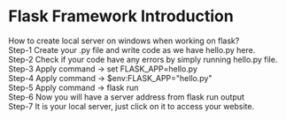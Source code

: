 # Flask Framework Introduction

How to create local server on windows when working on flask?   
Step-1 Create your .py file and write code as we have hello.py here.   
Step-2 Check if your code have any errors by simply running hello.py file.   
Step-3 Apply command -> set FLASK_APP=hello.py   
Step-4 Apply command -> $env:FLASK_APP="hello.py"   
Step-5 Apply command -> flask run   
Step-6 Now you will have a server address from flask run output   
Step-7 It is your local server, just click on it to access your website.   
